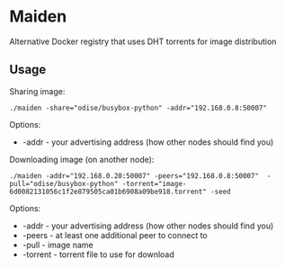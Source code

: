 # Maiden 

Alternative Docker registry that uses DHT torrents for image distribution

## Usage

Sharing image:

`./maiden -share="odise/busybox-python" -addr="192.168.0.8:50007"`

Options:
* -addr - your advertising address (how other nodes should find you)  


Downloading image (on another node):

    
`./maiden -addr="192.168.0.20:50007" -peers="192.168.0.8:50007"  -pull="odise/busybox-python" -torrent="image-6d0082131056c1f2e879505ca01b6908a09be918.torrent" -seed`

Options:
* -addr - your advertising address (how other nodes should find you)
* -peers - at least one additional peer to connect to
* -pull - image name
* -torrent - torrent file to use for download 

